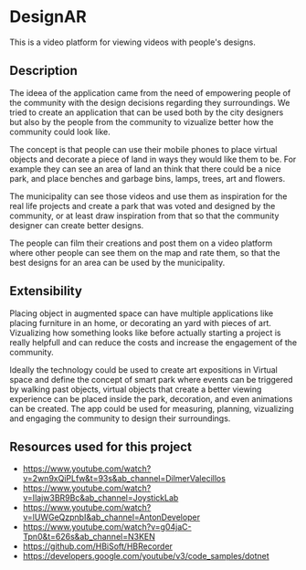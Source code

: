 # DesignAR
This is a video platform for viewing videos with people's designs.


## Description

The ideea of the application came from the need of empowering people of the community with the design decisions regarding they surroundings. We tried to create an application that can be used both by the city designers but also by the people from the community to vizualize better how the community could look like.

The concept is that people can use their mobile phones to place virtual objects and decorate a piece of land in ways they would like them to be. For example they can see an area of land an think that there could be a nice park, and place benches and garbage bins, lamps, trees, art and flowers.

The municipality can see those videos and use them as inspiration for the real life projects and create a park that was voted and designed by the community, or at least draw inspiration from that so that the community designer can create better designs.

The people can film their creations and  post them on a video platform where other people can see them on the map and rate them, so that the best designs for an area can be used by the municipality.

## Extensibility 

Placing object in augmented space can have multiple applications like placing furniture in an home, or decorating an yard with pieces of art. Vizualizing how something looks like before actually starting a project is really helpfull and can reduce the costs and increase the engagement of the community.

Ideally the technology could be used to create art expositions in Virtual space and define the concept of smart park where events can be triggered by walking past objects, virtual objects that create a better viewing experience can be placed inside the park, decoration, and even animations can be created. The app could be used for measuring, planning, vizualizing and engaging the community to design their surroundings.

## Resources used for this project

- https://www.youtube.com/watch?v=2wn9xQiPLfw&t=93s&ab_channel=DilmerValecillos
- https://www.youtube.com/watch?v=Ilajw3BR9Bc&ab_channel=JoystickLab
- https://www.youtube.com/watch?v=lUWGeQzpnbI&ab_channel=AntonDeveloper
- https://www.youtube.com/watch?v=g04jaC-Tpn0&t=626s&ab_channel=N3KEN
- https://github.com/HBiSoft/HBRecorder
- https://developers.google.com/youtube/v3/code_samples/dotnet
